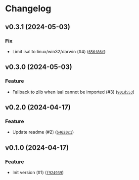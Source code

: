 # Changelog

## v0.3.1 (2024-05-03)

### Fix

- Limit isal to linux/win32/darwin (#4) ([`656f86f`](https://github.com/bdraco/aiohttp-isal/commit/656f86f5c8a6e34083317120f930bc75da80d9b5))

## v0.3.0 (2024-05-03)

### Feature

- Fallback to zlib when isal cannot be imported (#3) ([`901d553`](https://github.com/bdraco/aiohttp-isal/commit/901d553ccd5844037d8e05a26c216fa21b4f8ad3))

## v0.2.0 (2024-04-17)

### Feature

- Update readme (#2) ([`b4620c1`](https://github.com/bdraco/aiohttp-isal/commit/b4620c1e475fb43ef5faaaf91c26dc50d119411b))

## v0.1.0 (2024-04-17)

### Feature

- Init version (#1) ([`f924939`](https://github.com/bdraco/aiohttp-isal/commit/f924939e220f71bba201e1fcd39b1fc3474b21e2))

